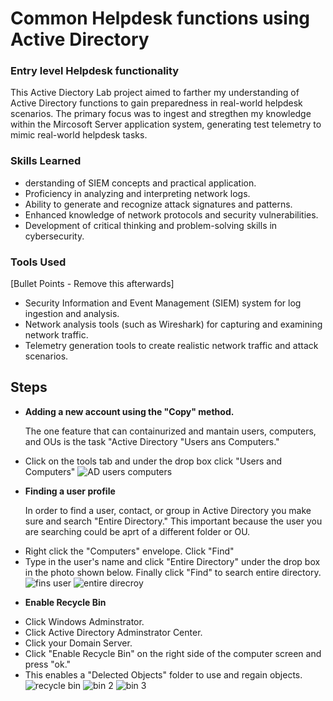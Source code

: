 # Common Helpdesk functions using Active Directory

### Entry level Helpdesk functionality


This Active Diectory Lab project aimed to farther my understanding of Active Directory functions to gain preparedness in real-world helpdesk scenarios. The primary focus was to ingest and stregthen my knowledge within the Mircosoft Server application system, generating test telemetry to mimic real-world helpdesk tasks.

### Skills Learned

- derstanding of SIEM concepts and practical application.
- Proficiency in analyzing and interpreting network logs.
- Ability to generate and recognize attack signatures and patterns.
- Enhanced knowledge of network protocols and security vulnerabilities.
- Development of critical thinking and problem-solving skills in cybersecurity.

### Tools Used
[Bullet Points - Remove this afterwards]

- Security Information and Event Management (SIEM) system for log ingestion and analysis.
- Network analysis tools (such as Wireshark) for capturing and examining network traffic.
- Telemetry generation tools to create realistic network traffic and attack scenarios.

## Steps
* **Adding a new account using the "Copy" method.** <p>
The one feature that can containurized and mantain users, computers, and OUs is the task "Active Directory "Users ans Computers."
 - Click on the tools tab and under the drop box click "Users and Computers"
![AD users computers](https://github.com/TerrellSowell/Helpdesk-functions-Active-Directory-account-creation-Cmd-Commands-/assets/161978506/21d536a2-552d-4d7e-b42c-b068b0f29961)

* **Finding a user profile**<p>
In order to find a user, contact, or group in Active Directory you make sure and search "Entire Directory." This important because the user you are searching could be aprt of a different folder or OU.
 - Right click the "Computers" envelope. Click "Find"
 - Type in the user's name and click "Entire Directory" under the drop box in the photo shown below. Finally click "Find" to search entire directory.
![fins user](https://github.com/TerrellSowell/Helpdesk-functions-Active-Directory-account-creation-Cmd-Commands-/assets/161978506/2b7ae503-ba3d-4896-a326-6f1c669e3cd8)
![entire direcroy](https://github.com/TerrellSowell/Helpdesk-functions-Active-Directory-account-creation-Cmd-Commands-/assets/161978506/680d8202-59ec-415b-91b8-c5ba3520fe60)<p>

* **Enable Recycle Bin**<p>
- Click Windows Adminstrator.
- Click Active Directory Adminstrator Center.
- Click your Domain Server.
- Click "Enable Recycle Bin" on the right side of the computer screen and press "ok."
- This enables a "Delected Objects" folder to use and regain objects.
  ![recycle bin ](https://github.com/TerrellSowell/Helpdesk-functions-Active-Directory-account-creation-Cmd-Commands-/assets/161978506/49d38e4f-34d3-4e75-b58d-a83701d6ec58)
  ![bin 2](https://github.com/TerrellSowell/Helpdesk-functions-Active-Directory-account-creation-Cmd-Commands-/assets/161978506/95f03229-3d6d-46c2-af5f-227ce3cb8f22)
  ![bin 3](https://github.com/TerrellSowell/Helpdesk-functions-Active-Directory-account-creation-Cmd-Commands-/assets/161978506/a6c7a693-1479-4b0d-a846-b9aee70882ba)




